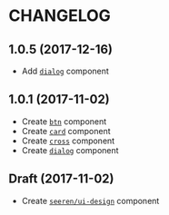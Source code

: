 # CHANGELOG

## 1.0.5 (2017-12-16)
- Add [`dialog`](https://github.com/seeren/ui-design/tree/master/js/dialog) component

## 1.0.1 (2017-11-02)
- Create [`btn`](https://github.com/seeren/ui-design/tree/master/sass/btn) component
- Create [`card`](https://github.com/seeren/ui-design/tree/master/sass/card) component
- Create [`cross`](https://github.com/seeren/ui-design/tree/master/sass/cross) component
- Create [`dialog`](https://github.com/seeren/ui-design/tree/master/sass/dialog) component

## Draft (2017-11-02)
- Create [`seeren/ui-design`](https://github.com/seeren/seeren) component